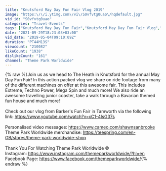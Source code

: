 ```yaml
---
title: "Knutsford May Day Fun Fair Vlog 2019"
image: "https:\/\/i.ytimg.com\/vi\/S0vfvtg0uao\/hqdefault.jpg"
vid_id: "S0vfvtg0uao"
categories: "Travel-Events"
tags: ["Knutsford May Day Fun Fair","Knutsford May Day Fun Fair Vlog","Knutsford Fun Fair"]
date: "2021-09-29T18:23:03+03:00"
vid_date: "2019-05-04T09:10:09Z"
duration: "PT44M13S"
viewcount: "210082"
likeCount: "1938"
dislikeCount: "161"
channel: "Theme Park Worldwide"
---
```

{% raw %}Join us as we head to The Heath in Knutsford for the annual May Day Fun Fair! In this action packed vlog we share on ride footage from many of the different machines on offer at this awesome fair. This includes Extreme, Techno Power, Mega Spin and much more! We also ride an awesome travelling junior coaster, take a walk through a Bavarian themed fun house and much more!<br /><br />Check out our vlog from Barker's Fun Fair in Tamworth via the following link: <a rel="nofollow" target="blank" href="https://www.youtube.com/watch?v=xC1-4IsG37s">https://www.youtube.com/watch?v=xC1-4IsG37s</a><br /><br />Personalised video messages: <a rel="nofollow" target="blank" href="https://www.cameo.com/shawnsanbrooke">https://www.cameo.com/shawnsanbrooke</a><br />Theme Park Worldwide merchandise: <a rel="nofollow" target="blank" href="https://teespring.com/en-GB/stores/theme-park-worldwide-shop">https://teespring.com/en-GB/stores/theme-park-worldwide-shop</a><br /><br />Thank You For Watching Theme Park Worldwide  ©<br />Instagram: <a rel="nofollow" target="blank" href="https://www.instagram.com/themeparkworldwide/?hl=en">https://www.instagram.com/themeparkworldwide/?hl=en</a><br />Facebook Page: <a rel="nofollow" target="blank" href="https://www.facebook.com/themeparkworldwide/">https://www.facebook.com/themeparkworldwide/</a>{% endraw %}
